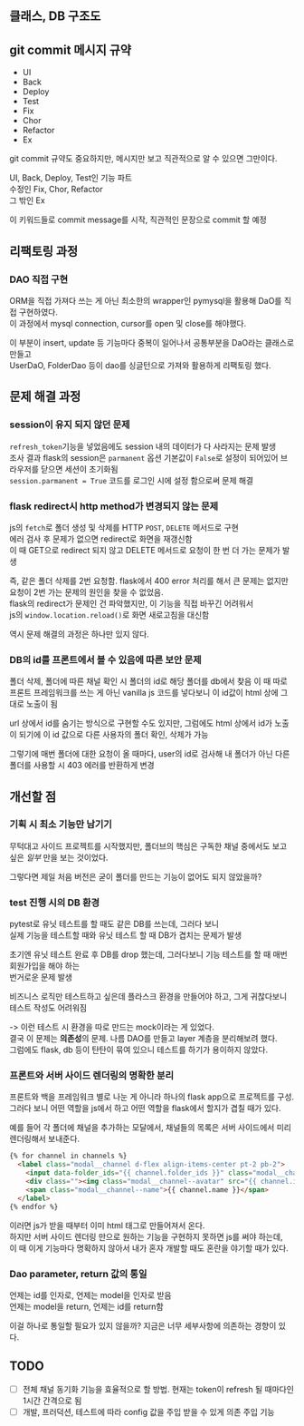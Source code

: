 ## 클래스, DB 구조도


## git commit 메시지 규약

* UI
* Back
* Deploy
* Test
* Fix
* Chor
* Refactor
* Ex

git commit 규약도 중요하지만, 메시지만 보고 직관적으로 알 수 있으면 그만이다.  

UI, Back, Deploy, Test인 기능 파트  
수정인 Fix, Chor, Refactor  
그 밖인 Ex

이 키워드들로 commit message를 시작, 직관적인 문장으로 commit 할 예정



## 리팩토링 과정

### DAO 직접 구현

ORM을 직접 가져다 쓰는 게 아닌 최소한의 wrapper인 pymysql을 활용해 DaO를 직접 구현하였다.  
이 과정에서 mysql connection, cursor를 open 및 close를 해야했다.  

이 부분이 insert, update 등 기능마다 중복이 일어나서 공통부분을 DaO라는 클래스로 만들고  
UserDaO, FolderDao 등이 dao를 싱글턴으로 가져와 활용하게 리팩토링 했다. 


## 문제 해결 과정

### session이 유지 되지 않던 문제

`refresh_token`기능을 넣었음에도 session 내의 데이터가 다 사라지는 문제 발생  
조사 결과 flask의 session은 `parmanent` 옵션 기본값이 `False`로 설정이 되어있어 브라우저를 닫으면 세션이 초기화됨  
`session.parmanent = True` 코드를 로그인 시에 설정 함으로써 문제 해결


### flask redirect시 http method가 변경되지 않는 문제

js의 `fetch`로 폴더 생성 및 삭제를 HTTP `POST`, `DELETE` 메서드로 구현  
에러 검사 후 문제가 없으면 redirect로 화면을 재갱신함  
이 때 GET으로 redirect 되지 않고 DELETE 메서드로 요청이 한 번 더 가는 문제가 발생

즉, 같은 폴더 삭제를 2번 요청함. flask에서 400 error 처리를 해서 큰 문제는 없지만 요청이 2번 가는 문제의 원인을 찾을 수 없었음.  
flask의 redirect가 문제인 건 파악했지만, 이 기능을 직접 바꾸긴 어려워서  
js의 `window.location.reload()`로 화면 새로고침을 대신함

역시 문제 해결의 과정은 하나만 있지 않다.

### DB의 id를 프론트에서 볼 수 있음에 따른 보안 문제

폴더 삭제, 폴더에 따른 채널 확인 시 폴더의 id로 해당 폴더를 db에서 찾음
이 때 따로 프론트 프레임워크를 쓰는 게 아닌 vanilla js 코드를 넣다보니 이 id값이 html 상에 그대로 노출이 됨  

url 상에서 id를 숨기는 방식으로 구현할 수도 있지만, 그럼에도 html 상에서 id가 노출이 되기에 이 id 값으로 다른 사용자의 폴더 확인, 삭제가 가능  

그렇기에 매번 폴더에 대한 요청이 올 때마다, user의 id로 검사해 내 폴더가 아닌 다른 폴더를 사용할 시 403 에러를 반환하게 변경


## 개선할 점

### 기획 시 최소 기능만 남기기

무턱대고 사이드 프로젝트를 시작했지만, 폴더브의 핵심은 구독한 채널 중에서도 보고 싶은 _일부_ 만을 보는 것이었다. 

그렇다면 제일 처음 버전은 굳이 폴더를 만드는 기능이 없어도 되지 않았을까?  


### test 진행 시의 DB 환경

pytest로 유닛 테스트를 할 때도 같은 DB를 쓰는데, 그러다 보니  
실제 기능을 테스트할 때와 유닛 테스트 할 때 DB가 겹치는 문제가 발생  

초기엔 유닛 테스트 완료 후 DB를 drop 했는데, 그러다보니 기능 테스트를 할 때 매번 회원가입을 해야 하는  
번거로운 문제 발생

비즈니스 로직만 테스트하고 싶은데 플라스크 환경을 만들어야 하고, 그게 귀찮다보니 테스트 작성도 어려워짐

-> 이런 테스트 시 환경을 따로 만드는 mock이라는 게 있었다.  
결국 이 문제는 **의존성**의 문제. 나름 DAO를 만들고 layer 계층을 분리해보려 했다.  
그럼에도 flask, db 등이 탄탄이 묶여 있으니 테스트를 하기가 용이하지 않았다.



### 프론트와 서버 사이드 렌더링의 명확한 분리

프론트와 백을 프레임워크 별로 나눈 게 아니라 하나의 flask app으로 프로젝트를 구성.  
그러다 보니 어떤 역할을 js에서 하고 어떤 역할을 flask에서 할지가 겹칠 때가 있다.

예를 들어 각 폴더에 채널을 추가하는 모달에서, 채널들의 목록은 서버 사이드에서 미리 렌더링해서 보내준다.

```html
{% for channel in channels %}
  <label class="modal__channel d-flex align-items-center pt-2 pb-2">
    <input data-folder_ids="{{ channel.folder_ids }}" class="modal__channel--checkbox" type="checkbox" name="{{ channel.channel_id }}" value="true">
    <div class=""><img class="modal__channel--avatar" src="{{ channel.icon_img }}" alt=""></div>
    <span class="modal__channel--name">{{ channel.name }}</span>
  </label>
{% endfor %}
```

이러면 js가 받을 때부터 이미 html 태그로 만들어져서 온다.   
하지만 서버 사이드 렌더링 만으로 원하는 기능을 구현하지 못하면 js를 써야 하는데,  
이 때 이게 기능마다 명확하지 않아서 내가 혼자 개발할 때도 혼란을 야기할 때가 있다.


### Dao parameter, return 값의 통일

언제는 id를 인자로, 언제는 model을 인자로 받음  
언제는 model을 return, 언제는 id를 return함

이걸 하나로 통일할 필요가 있지 않을까? 지금은 너무 세부사항에 의존하는 경향이 있다.  

## TODO

- [ ] 전체 채널 동기화 기능을 효율적으로 할 방법. 현재는 token이 refresh 될 때마다인 1시간 간격으로 됨
- [ ] 개발, 프러덕션, 테스트에 따라 config 값을 주입 받을 수 있게 의존 주입 기능